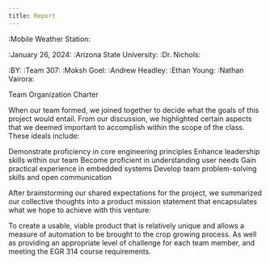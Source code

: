 ```yaml
---
title: Report
---
```



:Mobile Weather Station:

:January 26, 2024:
:Arizona State University:
:Dr. Nichols:





:BY:
:Team 307:
:Moksh Goel:
:Andrew Headley:
:Ethan Young:
:Nathan Vairora:

Team Organization Charter

When our team formed, we joined together to decide what the goals of this project would entail. From our discussion, we highlighted certain aspects that we deemed important to accomplish within the scope of the class. These ideals include:

Demonstrate proficiency in core engineering principles
Enhance leadership skills within our team
Become proficient in understanding user needs
Gain practical experience in embedded systems
Develop team problem-solving skills and open communication


After brainstorming our shared expectations for the project, we summarized our collective thoughts into a product mission statement that encapsulates what we hope to achieve with this venture:

To create a usable, viable product that is relatively unique and allows a measure of automation to be brought to the crop growing process. As well as providing an appropriate level of challenge for each team member, and meeting the EGR 314 course requirements. 


